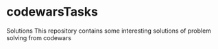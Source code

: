 # codewarsTasks
Solutions
This repository contains some interesting solutions of problem solving from codewars
